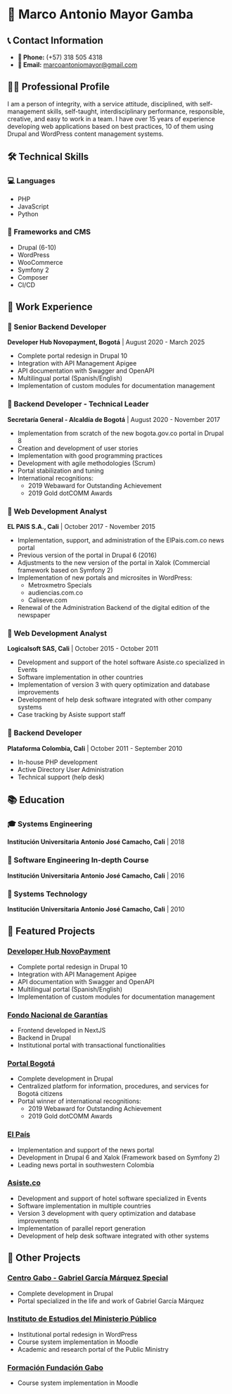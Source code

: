 # 🎯 Marco Antonio Mayor Gamba

## 📞 Contact Information
- **📱 Phone:** (+57) 318 505 4318
- **📧 Email:** marcoantoniomayor@gmail.com

## 👨‍💻 Professional Profile
I am a person of integrity, with a service attitude, disciplined, with self-management skills, self-taught, interdisciplinary performance, responsible, creative, and easy to work in a team. I have over 15 years of experience developing web applications based on best practices, 10 of them using Drupal and WordPress content management systems.

## 🛠️ Technical Skills

### 💻 Languages
- PHP
- JavaScript
- Python

### 🔧 Frameworks and CMS
- Drupal (6-10)
- WordPress
- WooCommerce
- Symfony 2
- Composer
- CI/CD

## 💼 Work Experience

### 🏢 Senior Backend Developer
**Developer Hub Novopayment, Bogotá** | August 2020 - March 2025
- Complete portal redesign in Drupal 10
- Integration with API Management Apigee
- API documentation with Swagger and OpenAPI
- Multilingual portal (Spanish/English)
- Implementation of custom modules for documentation management

### 🏢 Backend Developer - Technical Leader
**Secretaría General - Alcaldía de Bogotá** | August 2020 - November 2017
- Implementation from scratch of the new bogota.gov.co portal in Drupal 8
- Creation and development of user stories
- Implementation with good programming practices
- Development with agile methodologies (Scrum)
- Portal stabilization and tuning
- International recognitions:
  - 2019 Webaward for Outstanding Achievement
  - 2019 Gold dotCOMM Awards

### 🏢 Web Development Analyst
**EL PAIS S.A., Cali** | October 2017 - November 2015
- Implementation, support, and administration of the ElPais.com.co news portal
- Previous version of the portal in Drupal 6 (2016)
- Adjustments to the new version of the portal in Xalok (Commercial framework based on Symfony 2)
- Implementation of new portals and microsites in WordPress:
  - Metroxmetro Specials
  - audiencias.com.co
  - Caliseve.com
- Renewal of the Administration Backend of the digital edition of the newspaper

### 🏢 Web Development Analyst
**Logicalsoft SAS, Cali** | October 2015 - October 2011
- Development and support of the hotel software Asiste.co specialized in Events
- Software implementation in other countries
- Implementation of version 3 with query optimization and database improvements
- Development of help desk software integrated with other company systems
- Case tracking by Asiste support staff

### 🏢 Backend Developer
**Plataforma Colombia, Cali** | October 2011 - September 2010
- In-house PHP development
- Active Directory User Administration
- Technical support (help desk)

## 📚 Education

### 🎓 Systems Engineering
**Institución Universitaria Antonio José Camacho, Cali** | 2018

### 📖 Software Engineering In-depth Course
**Institución Universitaria Antonio José Camacho, Cali** | 2016

### 📖 Systems Technology
**Institución Universitaria Antonio José Camacho, Cali** | 2010

## 🌟 Featured Projects

### [Developer Hub NovoPayment](https://developer.novopayment.com/)
- Complete portal redesign in Drupal 10
- Integration with API Management Apigee
- API documentation with Swagger and OpenAPI
- Multilingual portal (Spanish/English)
- Implementation of custom modules for documentation management

### [Fondo Nacional de Garantías](https://www.fng.gov.co/)
- Frontend developed in NextJS
- Backend in Drupal
- Institutional portal with transactional functionalities

### [Portal Bogotá](https://bogota.gov.co/)
- Complete development in Drupal
- Centralized platform for information, procedures, and services for Bogotá citizens
- Portal winner of international recognitions:
  - 2019 Webaward for Outstanding Achievement
  - 2019 Gold dotCOMM Awards

### [El País](https://www.elpais.com.co/)
- Implementation and support of the news portal
- Development in Drupal 6 and Xalok (Framework based on Symfony 2)
- Leading news portal in southwestern Colombia

### [Asiste.co](https://asiste.co/)
- Development and support of hotel software specialized in Events
- Software implementation in multiple countries
- Version 3 development with query optimization and database improvements
- Implementation of parallel report generation
- Development of help desk software integrated with other systems

## 📂 Other Projects

### [Centro Gabo - Gabriel García Márquez Special](https://centrogabo.org/especiales/gabriel-garcia-marquez/)
- Complete development in Drupal
- Portal specialized in the life and work of Gabriel García Márquez

### [Instituto de Estudios del Ministerio Público](https://iemp.gov.co/)
- Institutional portal redesign in WordPress
- Course system implementation in Moodle
- Academic and research portal of the Public Ministry

### [Formación Fundación Gabo](https://centrogabo.org/formacion-virtual/)
- Course system implementation in Moodle
